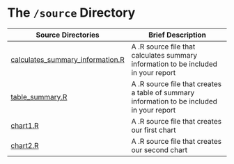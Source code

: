 # The `/source` Directory

|Source Directories | Brief Description|
|---------------| -----------------|
|[calculates_summary_information.R](https://github.com/info201b-au2022/project-apeled/blob/67823f07f8f1f611ecfb14b6d296367b9a2124b9/source/calculates_summary_information.R) | A .R source file that calculates summary information to be included in your report
|[table_summary.R](https://github.com/info201b-au2022/project-apeled/blob/67823f07f8f1f611ecfb14b6d296367b9a2124b9/source/table_summary.R) | A .R source file that creates a table of summary information to be included in your report
|[chart1.R](https://github.com/info201b-au2022/project-apeled/blob/5106caaad963c599be2a2b488d6d1fc768fcea43/source/chart1.R) | A .R source file that creates our first chart
|[chart2.R](https://github.com/info201b-au2022/project-apeled/blob/67823f07f8f1f611ecfb14b6d296367b9a2124b9/source/chart2.R) | A .R source file that creates our second chart

